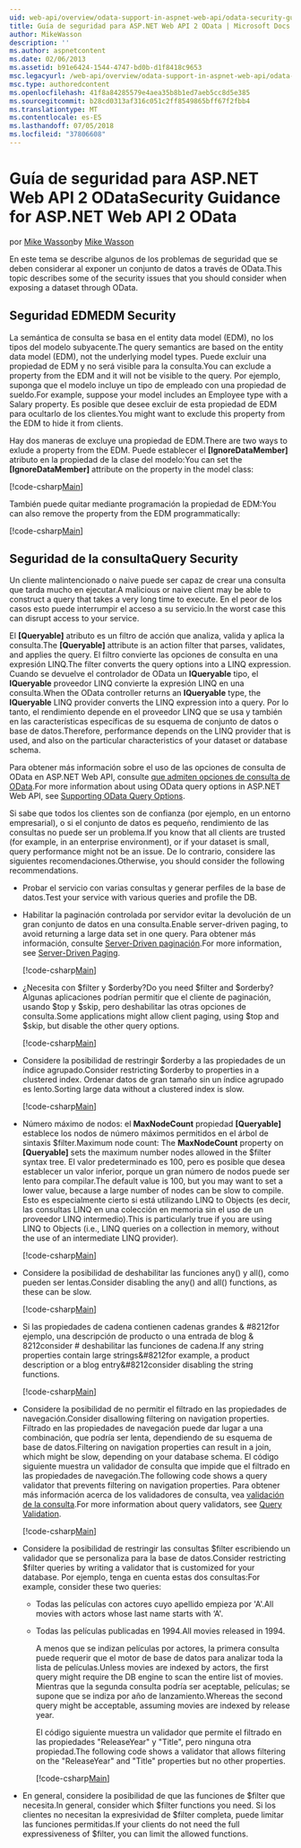 ```yaml
---
uid: web-api/overview/odata-support-in-aspnet-web-api/odata-security-guidance
title: Guía de seguridad para ASP.NET Web API 2 OData | Microsoft Docs
author: MikeWasson
description: ''
ms.author: aspnetcontent
ms.date: 02/06/2013
ms.assetid: b91e6424-1544-4747-bd0b-d1f8418c9653
msc.legacyurl: /web-api/overview/odata-support-in-aspnet-web-api/odata-security-guidance
msc.type: authoredcontent
ms.openlocfilehash: 41f8a84285579e4aea35b8b1ed7aeb5cc8d5e385
ms.sourcegitcommit: b28cd0313af316c051c2ff8549865bff67f2fbb4
ms.translationtype: MT
ms.contentlocale: es-ES
ms.lasthandoff: 07/05/2018
ms.locfileid: "37806608"
---
```

<a name="security-guidance-for-aspnet-web-api-2-odata"></a><span data-ttu-id="23f71-102">Guía de seguridad para ASP.NET Web API 2 OData</span><span class="sxs-lookup"><span data-stu-id="23f71-102">Security Guidance for ASP.NET Web API 2 OData</span></span>
====================
<span data-ttu-id="23f71-103">por [Mike Wasson](https://github.com/MikeWasson)</span><span class="sxs-lookup"><span data-stu-id="23f71-103">by [Mike Wasson](https://github.com/MikeWasson)</span></span>

<span data-ttu-id="23f71-104">En este tema se describe algunos de los problemas de seguridad que se deben considerar al exponer un conjunto de datos a través de OData.</span><span class="sxs-lookup"><span data-stu-id="23f71-104">This topic describes some of the security issues that you should consider when exposing a dataset through OData.</span></span>

## <a name="edm-security"></a><span data-ttu-id="23f71-105">Seguridad EDM</span><span class="sxs-lookup"><span data-stu-id="23f71-105">EDM Security</span></span>

<span data-ttu-id="23f71-106">La semántica de consulta se basa en el entity data model (EDM), no los tipos del modelo subyacente.</span><span class="sxs-lookup"><span data-stu-id="23f71-106">The query semantics are based on the entity data model (EDM), not the underlying model types.</span></span> <span data-ttu-id="23f71-107">Puede excluir una propiedad de EDM y no será visible para la consulta.</span><span class="sxs-lookup"><span data-stu-id="23f71-107">You can exclude a property from the EDM and it will not be visible to the query.</span></span> <span data-ttu-id="23f71-108">Por ejemplo, suponga que el modelo incluye un tipo de empleado con una propiedad de sueldo.</span><span class="sxs-lookup"><span data-stu-id="23f71-108">For example, suppose your model includes an Employee type with a Salary property.</span></span> <span data-ttu-id="23f71-109">Es posible que desee excluir de esta propiedad de EDM para ocultarlo de los clientes.</span><span class="sxs-lookup"><span data-stu-id="23f71-109">You might want to exclude this property from the EDM to hide it from clients.</span></span>

<span data-ttu-id="23f71-110">Hay dos maneras de excluye una propiedad de EDM.</span><span class="sxs-lookup"><span data-stu-id="23f71-110">There are two ways to exlude a property from the EDM.</span></span> <span data-ttu-id="23f71-111">Puede establecer el **[IgnoreDataMember]** atributo en la propiedad de la clase del modelo:</span><span class="sxs-lookup"><span data-stu-id="23f71-111">You can set the **[IgnoreDataMember]** attribute on the property in the model class:</span></span>

[!code-csharp[Main](odata-security-guidance/samples/sample1.cs)]

<span data-ttu-id="23f71-112">También puede quitar mediante programación la propiedad de EDM:</span><span class="sxs-lookup"><span data-stu-id="23f71-112">You can also remove the property from the EDM programmatically:</span></span>

[!code-csharp[Main](odata-security-guidance/samples/sample2.cs)]

## <a name="query-security"></a><span data-ttu-id="23f71-113">Seguridad de la consulta</span><span class="sxs-lookup"><span data-stu-id="23f71-113">Query Security</span></span>

<span data-ttu-id="23f71-114">Un cliente malintencionado o naive puede ser capaz de crear una consulta que tarda mucho en ejecutar.</span><span class="sxs-lookup"><span data-stu-id="23f71-114">A malicious or naive client may be able to construct a query that takes a very long time to execute.</span></span> <span data-ttu-id="23f71-115">En el peor de los casos esto puede interrumpir el acceso a su servicio.</span><span class="sxs-lookup"><span data-stu-id="23f71-115">In the worst case this can disrupt access to your service.</span></span>

<span data-ttu-id="23f71-116">El **[Queryable]** atributo es un filtro de acción que analiza, valida y aplica la consulta.</span><span class="sxs-lookup"><span data-stu-id="23f71-116">The **[Queryable]** attribute is an action filter that parses, validates, and applies the query.</span></span> <span data-ttu-id="23f71-117">El filtro convierte las opciones de consulta en una expresión LINQ.</span><span class="sxs-lookup"><span data-stu-id="23f71-117">The filter converts the query options into a LINQ expression.</span></span> <span data-ttu-id="23f71-118">Cuando se devuelve el controlador de OData un **IQueryable** tipo, el **IQueryable** proveedor LINQ convierte la expresión LINQ en una consulta.</span><span class="sxs-lookup"><span data-stu-id="23f71-118">When the OData controller returns an **IQueryable** type, the **IQueryable** LINQ provider converts the LINQ expression into a query.</span></span> <span data-ttu-id="23f71-119">Por lo tanto, el rendimiento depende en el proveedor LINQ que se usa y también en las características específicas de su esquema de conjunto de datos o base de datos.</span><span class="sxs-lookup"><span data-stu-id="23f71-119">Therefore, performance depends on the LINQ provider that is used, and also on the particular characteristics of your dataset or database schema.</span></span>

<span data-ttu-id="23f71-120">Para obtener más información sobre el uso de las opciones de consulta de OData en ASP.NET Web API, consulte [que admiten opciones de consulta de OData](supporting-odata-query-options.md).</span><span class="sxs-lookup"><span data-stu-id="23f71-120">For more information about using OData query options in ASP.NET Web API, see [Supporting OData Query Options](supporting-odata-query-options.md).</span></span>

<span data-ttu-id="23f71-121">Si sabe que todos los clientes son de confianza (por ejemplo, en un entorno empresarial), o si el conjunto de datos es pequeño, rendimiento de las consultas no puede ser un problema.</span><span class="sxs-lookup"><span data-stu-id="23f71-121">If you know that all clients are trusted (for example, in an enterprise environment), or if your dataset is small, query performance might not be an issue.</span></span> <span data-ttu-id="23f71-122">De lo contrario, considere las siguientes recomendaciones.</span><span class="sxs-lookup"><span data-stu-id="23f71-122">Otherwise, you should consider the following recommendations.</span></span>

- <span data-ttu-id="23f71-123">Probar el servicio con varias consultas y generar perfiles de la base de datos.</span><span class="sxs-lookup"><span data-stu-id="23f71-123">Test your service with various queries and profile the DB.</span></span>
- <span data-ttu-id="23f71-124">Habilitar la paginación controlada por servidor evitar la devolución de un gran conjunto de datos en una consulta.</span><span class="sxs-lookup"><span data-stu-id="23f71-124">Enable server-driven paging, to avoid returning a large data set in one query.</span></span> <span data-ttu-id="23f71-125">Para obtener más información, consulte [Server-Driven paginación](supporting-odata-query-options.md#server-paging).</span><span class="sxs-lookup"><span data-stu-id="23f71-125">For more information, see [Server-Driven Paging](supporting-odata-query-options.md#server-paging).</span></span> 

    [!code-csharp[Main](odata-security-guidance/samples/sample3.cs)]
- <span data-ttu-id="23f71-126">¿Necesita con $filter y $orderby?</span><span class="sxs-lookup"><span data-stu-id="23f71-126">Do you need $filter and $orderby?</span></span> <span data-ttu-id="23f71-127">Algunas aplicaciones podrían permitir que el cliente de paginación, usando $top y $skip, pero deshabilitar las otras opciones de consulta.</span><span class="sxs-lookup"><span data-stu-id="23f71-127">Some applications might allow client paging, using $top and $skip, but disable the other query options.</span></span> 

    [!code-csharp[Main](odata-security-guidance/samples/sample4.cs)]
- <span data-ttu-id="23f71-128">Considere la posibilidad de restringir $orderby a las propiedades de un índice agrupado.</span><span class="sxs-lookup"><span data-stu-id="23f71-128">Consider restricting $orderby to properties in a clustered index.</span></span> <span data-ttu-id="23f71-129">Ordenar datos de gran tamaño sin un índice agrupado es lento.</span><span class="sxs-lookup"><span data-stu-id="23f71-129">Sorting large data without a clustered index is slow.</span></span> 

    [!code-csharp[Main](odata-security-guidance/samples/sample5.cs)]
- <span data-ttu-id="23f71-130">Número máximo de nodos: el **MaxNodeCount** propiedad **[Queryable]** establece los nodos de número máximos permitidos en el árbol de sintaxis $filter.</span><span class="sxs-lookup"><span data-stu-id="23f71-130">Maximum node count: The **MaxNodeCount** property on **[Queryable]** sets the maximum number nodes allowed in the $filter syntax tree.</span></span> <span data-ttu-id="23f71-131">El valor predeterminado es 100, pero es posible que desea establecer un valor inferior, porque un gran número de nodos puede ser lento para compilar.</span><span class="sxs-lookup"><span data-stu-id="23f71-131">The default value is 100, but you may want to set a lower value, because a large number of nodes can be slow to compile.</span></span> <span data-ttu-id="23f71-132">Esto es especialmente cierto si está utilizando LINQ to Objects (es decir, las consultas LINQ en una colección en memoria sin el uso de un proveedor LINQ intermedio).</span><span class="sxs-lookup"><span data-stu-id="23f71-132">This is particularly true if you are using LINQ to Objects (i.e., LINQ queries on a collection in memory, without the use of an intermediate LINQ provider).</span></span> 

    [!code-csharp[Main](odata-security-guidance/samples/sample6.cs)]
- <span data-ttu-id="23f71-133">Considere la posibilidad de deshabilitar las funciones any() y all(), como pueden ser lentas.</span><span class="sxs-lookup"><span data-stu-id="23f71-133">Consider disabling the any() and all() functions, as these can be slow.</span></span> 

    [!code-csharp[Main](odata-security-guidance/samples/sample7.cs)]
- <span data-ttu-id="23f71-134">Si las propiedades de cadena contienen cadenas grandes & #8212for ejemplo, una descripción de producto o una entrada de blog & 8212consider # deshabilitar las funciones de cadena.</span><span class="sxs-lookup"><span data-stu-id="23f71-134">If any string properties contain large strings&#8212for example, a product description or a blog entry&#8212consider disabling the string functions.</span></span> 

    [!code-csharp[Main](odata-security-guidance/samples/sample8.cs)]
- <span data-ttu-id="23f71-135">Considere la posibilidad de no permitir el filtrado en las propiedades de navegación.</span><span class="sxs-lookup"><span data-stu-id="23f71-135">Consider disallowing filtering on navigation properties.</span></span> <span data-ttu-id="23f71-136">Filtrado en las propiedades de navegación puede dar lugar a una combinación, que podría ser lenta, dependiendo de su esquema de base de datos.</span><span class="sxs-lookup"><span data-stu-id="23f71-136">Filtering on navigation properties can result in a join, which might be slow, depending on your database schema.</span></span> <span data-ttu-id="23f71-137">El código siguiente muestra un validador de consulta que impide que el filtrado en las propiedades de navegación.</span><span class="sxs-lookup"><span data-stu-id="23f71-137">The following code shows a query validator that prevents filtering on navigation properties.</span></span> <span data-ttu-id="23f71-138">Para obtener más información acerca de los validadores de consulta, vea [validación de la consulta](supporting-odata-query-options.md#query-validation).</span><span class="sxs-lookup"><span data-stu-id="23f71-138">For more information about query validators, see [Query Validation](supporting-odata-query-options.md#query-validation).</span></span> 

    [!code-csharp[Main](odata-security-guidance/samples/sample9.cs)]
- <span data-ttu-id="23f71-139">Considere la posibilidad de restringir las consultas $filter escribiendo un validador que se personaliza para la base de datos.</span><span class="sxs-lookup"><span data-stu-id="23f71-139">Consider restricting $filter queries by writing a validator that is customized for your database.</span></span> <span data-ttu-id="23f71-140">Por ejemplo, tenga en cuenta estas dos consultas:</span><span class="sxs-lookup"><span data-stu-id="23f71-140">For example, consider these two queries:</span></span> 

  - <span data-ttu-id="23f71-141">Todas las películas con actores cuyo apellido empieza por 'A'.</span><span class="sxs-lookup"><span data-stu-id="23f71-141">All movies with actors whose last name starts with ‘A'.</span></span>
  - <span data-ttu-id="23f71-142">Todas las películas publicadas en 1994.</span><span class="sxs-lookup"><span data-stu-id="23f71-142">All movies released in 1994.</span></span>

    <span data-ttu-id="23f71-143">A menos que se indizan películas por actores, la primera consulta puede requerir que el motor de base de datos para analizar toda la lista de películas.</span><span class="sxs-lookup"><span data-stu-id="23f71-143">Unless movies are indexed by actors, the first query might require the DB engine to scan the entire list of movies.</span></span> <span data-ttu-id="23f71-144">Mientras que la segunda consulta podría ser aceptable, películas; se supone que se indiza por año de lanzamiento.</span><span class="sxs-lookup"><span data-stu-id="23f71-144">Whereas the second query might be acceptable, assuming movies are indexed by release year.</span></span>

    <span data-ttu-id="23f71-145">El código siguiente muestra un validador que permite el filtrado en las propiedades "ReleaseYear" y "Title", pero ninguna otra propiedad.</span><span class="sxs-lookup"><span data-stu-id="23f71-145">The following code shows a validator that allows filtering on the "ReleaseYear" and "Title" properties but no other properties.</span></span>

    [!code-csharp[Main](odata-security-guidance/samples/sample10.cs)]
- <span data-ttu-id="23f71-146">En general, considere la posibilidad de que las funciones de $filter que necesita.</span><span class="sxs-lookup"><span data-stu-id="23f71-146">In general, consider which $filter functions you need.</span></span> <span data-ttu-id="23f71-147">Si los clientes no necesitan la expresividad de $filter completa, puede limitar las funciones permitidas.</span><span class="sxs-lookup"><span data-stu-id="23f71-147">If your clients do not need the full expressiveness of $filter, you can limit the allowed functions.</span></span>
